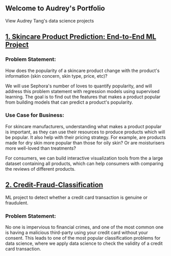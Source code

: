 ## Welcome to Audrey's Portfolio
View Audrey Tang's data science projects

## [1. Skincare Product Prediction: End-to-End ML Project](https://github.com/AudreyCLT/Sephora-ML-Project)
### Problem Statement:
How does the popularity of a skincare product change with the product's information (skin concern, skin type, price, etc)?

We will use Sephora's number of loves to quantify popularity, and will address this problem statement with regression models using supervised learning. The goal is to find out the features that makes a product popular from building models that can predict a product's popularity.

### Use Case for Business:
For skincare manufacturers, understanding what makes a product popular is important, as they can use their resources to produce products which will be popular. It also help with their pricing strategy. For example, are products made for dry skin more popular than those for oily skin? Or are moisturisers more well-loved than treatments?

For consumers, we can build interactive visualization tools from the a large dataset containing all products, which can help consumers with comparing the reviews of different products.

## [2. Credit-Fraud-Classification](https://github.com/AudreyCLT/Credit-Fraud-Classification)
ML project to detect whether a credit card transaction is genuine or fraudulent.

### Problem Statement:
No one is impervious to financial crimes, and one of the most common one is having a malicious third-party using your credit card without your consent.  This leads to one of the most popular classification problems for data science, where we apply data science to check the validity of a credit card transaction.
